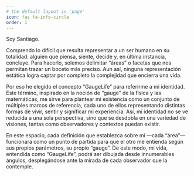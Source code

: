 ```yaml
---
# the default layout is 'page'
icon: fas fa-info-circle
order: 1
---
```


Soy Santiago.

Comprendo lo difícil que resulta representar a un ser humano en su totalidad: alguien que piensa, siente, decide y, en última instancia, concluye. Para hacerlo, solemos delimitar “áreas” o facetas que nos permitan trazar un boceto más preciso. Aun así, ninguna representación estática logra captar por completo la complejidad que encierra una vida.

Por eso he elegido el concepto “GaugeLife” para referirme a mi identidad. Este término, inspirado en la noción de “gauge” de la física y las matemáticas, me sirve para plantear mi existencia como un conjunto de múltiples marcos de referencia, cada uno de ellos representando distintas formas de vivir, sentir y significar mi experiencia. Así, mi identidad no se ve reducida a una sola perspectiva, sino que se desdobla en una variedad de visiones, tantas como observadores y contextos puedan existir.

En este espacio, cada definición que establezca sobre mí —cada “área”— funcionará como un punto de partida para que el otro me entienda según sus propios parámetros, su propio “gauge”. De este modo, mi vida, entendida como “GaugeLife”, podrá ser dibujada desde innumerables ángulos, desplegándose ante la mirada de cada observador que la contemple.
